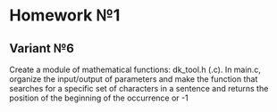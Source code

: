 # Homework №1
## Variant №6
Create a module of mathematical functions: dk_tool.h (.c). In main.c, organize the input/output of parameters and make the function that searches for a specific set of characters in a sentence and returns the position of the beginning of the occurrence or -1
